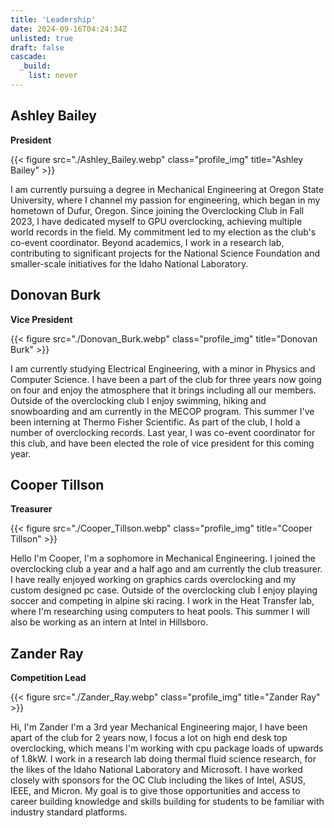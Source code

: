 ```yaml
---
title: 'Leadership'
date: 2024-09-16T04:24:34Z
unlisted: true
draft: false
cascade:
  _build:
    list: never
---
```


## Ashley Bailey

**President**

{{< figure src="./Ashley_Bailey.webp" class="profile_img" title="Ashley Bailey" >}}

I am currently pursuing a degree in Mechanical Engineering at Oregon State University, where I channel my passion for engineering, which began in my hometown of Dufur, Oregon. Since joining the Overclocking Club in Fall 2023, I have dedicated myself to GPU overclocking, achieving multiple world records in the field. My commitment led to my election as the club's co-event coordinator. Beyond academics, I work in a research lab, contributing to significant projects for the National Science Foundation and smaller-scale initiatives for the Idaho National Laboratory.

## Donovan Burk

**Vice President**

{{< figure src="./Donovan_Burk.webp" class="profile_img" title="Donovan Burk" >}}

I am currently studying Electrical Engineering, with a minor in Physics and Computer Science. I have been a part of the club for three years now going on four and enjoy the atmosphere that it brings including all our members. Outside of the overclocking club I enjoy swimming, hiking and snowboarding and am currently in the MECOP program. This summer I've been interning at Thermo Fisher Scientific. As part of the club, I hold a number of overclocking records. Last year, I was co-event coordinator for this club, and have been elected the role of vice president for this coming year.

## Cooper Tillson

**Treasurer**

{{< figure src="./Cooper_Tillson.webp" class="profile_img" title="Cooper Tillson" >}}

Hello I'm Cooper, I'm a sophomore in Mechanical Engineering. I joined the overclocking club a year and a half ago and am currently the club treasurer. I have really enjoyed working on graphics cards overclocking and my custom designed pc case. Outside of the overclocking club I enjoy playing soccer and competing in alpine ski racing. I work in the Heat Transfer lab, where I'm researching using computers to heat pools. This summer I will also be working as an intern at Intel in Hillsboro.

<!-- ## Alex Carroll -->
<!---->
<!-- **Secretary** -->
<!---->
<!-- {{< figure src="./Alex_Carroll.webp" class="profile_img" title="Alex Carroll" >}} -->

## Zander Ray

**Competition Lead**

{{< figure src="./Zander_Ray.webp" class="profile_img" title="Zander Ray" >}}

Hi, I'm Zander I'm a 3rd year Mechanical Engineering major, I have been apart of the club for 2 years now, I focus a lot on high end desk top overclocking, which means I'm working with cpu package loads of upwards of 1.8kW. I work in a research lab doing thermal fluid science research, for the likes of the Idaho National Laboratory and Microsoft. I have worked closely with sponsors for the OC Club including the likes of Intel, ASUS, IEEE, and Micron. My goal is to give those opportunities and access to career building knowledge and skills building for students to be familiar with industry standard platforms.
